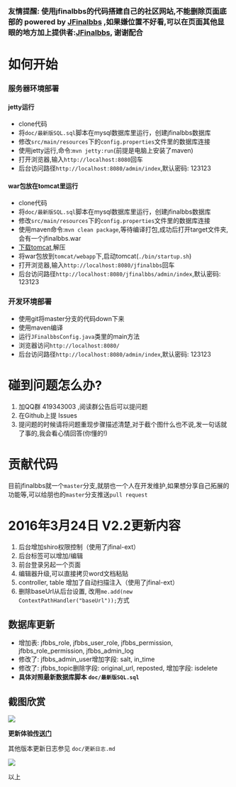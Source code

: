 ### 友情提醒: 使用jfinalbbs的代码搭建自己的社区网站,不能删除页面底部的 powered by [JFinalbbs](http://jfinalbbs.com) ,如果嫌位置不好看,可以在页面其他显眼的地方加上提供者:[JFinalbbs](http://jfinalbbs.com), 谢谢配合

# 如何开始

### 服务器环境部署

#### jetty运行

- clone代码
- 将`doc/最新版SQL.sql`脚本在mysql数据库里运行，创建jfinalbbs数据库
- 修改`src/main/resources`下的`config.properties`文件里的数据库连接
- 使用jetty运行,命令:`mvn jetty:run`(前提是电脑上安装了maven)
- 打开浏览器,输入`http://localhost:8080`回车
- 后台访问路径`http://localhost:8080/admin/index`,默认密码: 123123

#### war包放在tomcat里运行

- clone代码
- 将`doc/最新版SQL.sql`脚本在mysql数据库里运行，创建jfinalbbs数据库
- 修改`src/main/resources`下的`config.properties`文件里的数据库连接
- 使用maven命令:`mvn clean package`,等待编译打包,成功后打开target文件夹,会有一个jfinalbbs.war
- [下载tomcat](http://tomcat.apache.org),解压
- 将war包放到`tomcat/webapp`下,启动tomcat(`./bin/startup.sh`)
- 打开浏览器,输入`http://localhost:8080/jfinalbbs`回车
- 后台访问路径`http://localhost:8080/jfinalbbs/admin/index`,默认密码: 123123

### 开发环境部署

- 使用git将master分支的代码down下来
- 使用maven编译
- 运行`JFinalbbsConfig.java`类里的main方法
- 浏览器访问`http://localhost:8080/`
- 后台访问路径`http://localhost:8080/admin/index`,默认密码: 123123

# 碰到问题怎么办?

1. 加QQ群 419343003 ,阅读群公告后可以提问题
2. 在Github上提 Issues
3. 提问题的时候请将问题重现步骤描述清楚,对于截个图什么也不说,发一句话就了事的,我会看心情回答(你懂的!)

# 贡献代码

目前jfinalbbs就一个`master`分支,就朋也一个人在开发维护,如果想分享自己拓展的功能等,可以给朋也的`master`分支推送`pull request`

# 2016年3月24日 V2.2更新内容

1. 后台增加shiro权限控制（使用了jfinal-ext）
2. 后台标签可以增加/编辑
3. 前台登录另起一个页面
4. 编辑器升级,可以直接拷贝word文档粘贴
5. controller, table 增加了自动扫描注入（使用了jfinal-ext）
6. 删除baseUrl从后台设置, 改用`me.add(new ContextPathHandler("baseUrl"));`方式

## 数据库更新

- 增加表: jfbbs_role, jfbbs_user_role, jfbbs_permission, jfbbs_role_permission, jfbbs_admin_log
- 修改了: jfbbs_admin_user增加字段: salt, in_time
- 修改了: jfbbs_topic删除字段: original_url, reposted, 增加字段: isdelete
- **具体对照最新数据库脚本 `doc/最新版SQL.sql`**

## 截图欣赏

![](http://7xj5k8.com1.z0.glb.clouddn.com/QQ20160324-0.png)

**更新体验[传送门](http://jfinalbbs.com)**

其他版本更新日志参见 `doc/更新日志.md`

![](http://jfinalbbs.com/static/upload/imgs/381938b1861da719.jpeg)

以上
